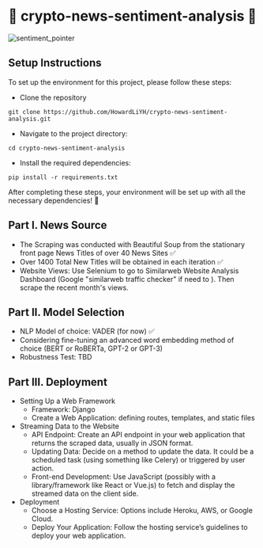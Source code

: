 # 🐂 crypto-news-sentiment-analysis 🐻

![sentiment_pointer](https://camo.githubusercontent.com/fd0f81957c4db8f54e6b0069be9ce68ab497c795813e1c14bc2c62d79df6469e/68747470733a2f2f7777772e6d61726b65746d6f746976652e636f6d2f6d61726b65745f6d6f746976652f73656e74696d656e742d616e616c797369732e6a7067)

## Setup Instructions

To set up the environment for this project, please follow these steps:

- Clone the repository
```
git clone https://github.com/HowardLiYH/crypto-news-sentiment-analysis.git
```
- Navigate to the project directory:
```
cd crypto-news-sentiment-analysis
```
- Install the required dependencies:
```
pip install -r requirements.txt
```
After completing these steps, your environment will be set up with all the necessary dependencies! 🙆


## Part I. News Source
- The Scraping was conducted with Beautiful Soup from the stationary front page News Titles of over 40 News Sites ✅
- Over 1400 Total New Titles will be obtained in each iteration ✅
- Website Views: Use Selenium to go to Similarweb Website Analysis Dashboard (Google "similarweb traffic checker" if need to ). Then scrape the recent month's views.

## Part II. Model Selection
- NLP Model of choice: VADER (for now) ✅
- Considering fine-tuning an advanced word embedding method of choice (BERT or RoBERTa, GPT-2 or GPT-3)
- Robustness Test: TBD


## Part III. Deployment
- Setting Up a Web Framework
     - Framework: Django
     - Create a Web Application: defining routes, templates, and static files
- Streaming Data to the Website
     - API Endpoint: Create an API endpoint in your web application that returns the scraped data, usually in JSON format.
     - Updating Data: Decide on a method to update the data. It could be a scheduled task (using something like Celery) or triggered by user action.
     - Front-end Development: Use JavaScript (possibly with a library/framework like React or Vue.js) to fetch and display the streamed data on the client side.
- Deployment
     - Choose a Hosting Service: Options include Heroku, AWS, or Google Cloud.
     - Deploy Your Application: Follow the hosting service’s guidelines to deploy your web application.
